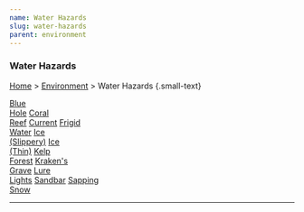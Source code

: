 ```yaml
---
name: Water Hazards
slug: water-hazards
parent: environment
---
```

### Water Hazards
[Home](dm-operations-center) > [Environment](environment) > Water Hazards {.small-text}

<div class="menu-container">
    <a href="blue-hole">Blue<br/> Hole</a>
    <a href="coral-reef">Coral<br/> Reef</a>
    <a href="current">Current</a>
    <a href="frigid-water">Frigid<br/> Water</a>
    <a href="slippery-ice">Ice<br/> (Slippery)</a>
    <a href="thin-ice">Ice<br/> (Thin)</a>
    <a href="kelp-forest">Kelp<br/> Forest</a>
    <a href="krakens-grave">Kraken's<br/> Grave</a>
    <a href="lure-lights">Lure<br/> Lights</a>
    <a href="sandbar">Sandbar</a>
    <a href="sapping-snow">Sapping<br/> Snow</a>
    <a href="."></a>
</div>
<hr/>

